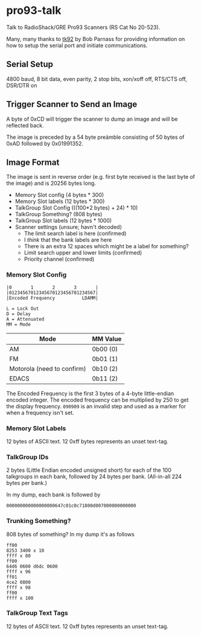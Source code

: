 # pro93-talk

Talk to RadioShack/GRE Pro93 Scanners (RS Cat No 20-523).

Many, many thanks to [tk92](http://parnass.com/tk92/index.html) by Bob Parnass
for providing information on how to setup the serial port and initiate
communications.

## Serial Setup

4800 baud, 8 bit data, even parity, 2 stop bits, xon/xoff off, RTS/CTS off, DSR/DTR on

## Trigger Scanner to Send an Image

A byte of 0xCD will trigger the scanner to dump an image and will be reflected
back.

The image is preceded by a 54 byte preämble consisting of 50 bytes of 0xAD
followed by 0x01991352.

## Image Format

The image is sent in reverse order (e.g. first byte received is the last byte
of the image) and is 20256 bytes long.

* Memory Slot config (4 bytes * 300)
* Memory Slot labels (12 bytes * 300)
* TalkGroup Slot Config (((100\*2 bytes) + 24) \* 10)
* TalkGroup Something? (808 bytes)
* TalkGroup Slot labels (12 bytes \* 1000)
* Scanner settings (unsure; havn't decoded)
  * The limit search label is here (confirmed)
  * I _think_ that the bank labels are here
  * There is an extra 12 spaces which might be a label for something?
  * Limit search upper and lower limits (confirmed)
  * Priority channel (confirmed)

### Memory Slot Config

```
|0       1       2       3       |
|01234567012345670123456701234567|
|Encoded Frequency          LDAMM|

L = Lock Out
D = Delay
A = Attenuated
MM = Mode
```

| Mode | MM Value |
|------|----------|
| AM   | 0b00 (0) |
| FM   | 0b01 (1) |
| Motorola (need to confirm) | 0b10 (2) |
| EDACS | 0b11 (2) |

The Encoded Frequency is the first 3 bytes of a 4-byte little-endian encoded
integer. The encoded frequency can be multiplied by 250 to get the display
frequency. `090909` is an invalid step and used as a marker for when a
frequency isn't set.

### Memory Slot Labels

12 bytes of ASCII text. 12 0xff bytes represents an unset text-tag.

### TalkGroup IDs

2 bytes (Little Endian encoded unsigned short) for each of the 100 talkgroups
in each bank, followed by 24 bytes per bank. (All-in-all 224 bytes per bank.)

In my dump, each bank is followed by

    000000000000000000647c01c0c71800d007000000000000

### Trunking Something?

808 bytes of something? In my dump it's as follows

    ff00
    8253 3400 x 10
    ffff x 80
    ff00
    64d6 0600 d6dc 0600
    ffff x 96
    ff01
    4ce2 0800
    ffff x 98
    ff00
    ffff x 100

### TalkGroup Text Tags

12 bytes of ASCII text. 12 0xff bytes represents an unset text-tag.
